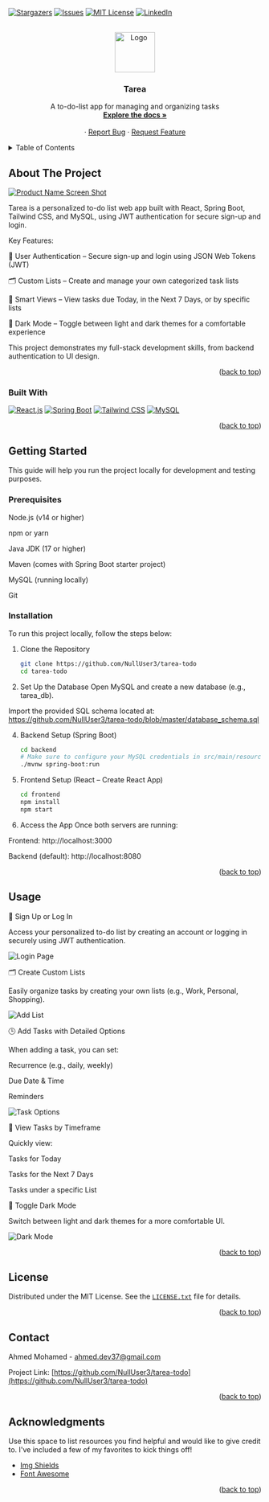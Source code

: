 <a id="readme-top"></a>

[![Stargazers][stars-shield]][stars-url]
[![Issues][issues-shield]][issues-url]
[![MIT License][license-shield]][license-url]
[![LinkedIn][linkedin-shield]][linkedin-url]



<!-- PROJECT LOGO -->
<br />
<div align="center">
  <a href="https://github.com/NullUser3/tarea-todo">
    <img src="frontend/src/images/to-do-listpink.png" alt="Logo" width="80" height="80">
  </a>

  <h3 align="center">Tarea</h3>

  <p align="center">
    A to-do-list app for managing and organizing tasks
    <br />
    <a href="https://github.com/NullUser3/tarea-todo"><strong>Explore the docs »</strong></a>
    <br />
    <br />
<!--     <a href="">View Demo</a> -->
    &middot;
    <a href="https://github.com/NullUser3/tarea-todo/issues/new?template=bug_report.md">Report Bug</a>
    &middot;
    <a href="https://github.com/NullUser3/tarea-todo/issues/new?template=feature_request.md">Request Feature</a>
  </p>
</div>



<!-- TABLE OF CONTENTS -->
<details>
  <summary>Table of Contents</summary>
  <ol>
    <li>
      <a href="#about-the-project">About The Project</a>
      <ul>
        <li><a href="#built-with">Built With</a></li>
      </ul>
    </li>
    <li>
      <a href="#getting-started">Getting Started</a>
      <ul>
        <li><a href="#prerequisites">Prerequisites</a></li>
        <li><a href="#installation">Installation</a></li>
      </ul>
    </li>
    <li><a href="#usage">Usage</a></li>
    <li><a href="#license">License</a></li>
    <li><a href="#contact">Contact</a></li>
    <li><a href="#acknowledgments">Acknowledgments</a></li>
  </ol>
</details>



<!-- ABOUT THE PROJECT -->
## About The Project

[![Product Name Screen Shot][product-screenshot]](https://example.com)

Tarea is a personalized to-do list web app built with React, Spring Boot, Tailwind CSS, and MySQL, using JWT authentication for secure sign-up and login.

Key Features:

🔐 User Authentication – Secure sign-up and login using JSON Web Tokens (JWT)

🗂 Custom Lists – Create and manage your own categorized task lists

📅 Smart Views – View tasks due Today, in the Next 7 Days, or by specific lists

🌙 Dark Mode – Toggle between light and dark themes for a comfortable experience

This project demonstrates my full-stack development skills, from backend authentication to UI design.

<p align="right">(<a href="#readme-top">back to top</a>)</p>



### Built With

[![React.js][React.js]][React-url]
[![Spring Boot][Spring Boot]][Spring-url]
[![Tailwind CSS][Tailwind CSS]][Tailwind-url]
[![MySQL][MySQL]][MySQL-url]


<p align="right">(<a href="#readme-top">back to top</a>)</p>



<!-- GETTING STARTED -->
## Getting Started

This guide will help you run the project locally for development and testing purposes.

### Prerequisites

Node.js (v14 or higher)

npm or yarn

Java JDK (17 or higher)

Maven (comes with Spring Boot starter project)

MySQL (running locally)

Git

### Installation

To run this project locally, follow the steps below:

1. Clone the Repository
   
   ```sh
   git clone https://github.com/NullUser3/tarea-todo
   cd tarea-todo
   ```
   
3. Set Up the Database
Open MySQL and create a new database (e.g., tarea_db).

Import the provided SQL schema located at:
https://github.com/NullUser3/tarea-todo/blob/master/database_schema.sql

4. Backend Setup (Spring Boot)
   
   ```sh
   cd backend
   # Make sure to configure your MySQL credentials in src/main/resources/application.properties
   ./mvnw spring-boot:run
   ```
   
6. Frontend Setup (React – Create React App)
   
   ```sh
   cd frontend
   npm install
   npm start
   ```
   
8. Access the App
Once both servers are running:

Frontend: http://localhost:3000

Backend (default): http://localhost:8080

<p align="right">(<a href="#readme-top">back to top</a>)</p>



<!-- USAGE EXAMPLES -->
## Usage

🔐 Sign Up or Log In

Access your personalized to-do list by creating an account or logging in securely using JWT authentication.

![Login Page](https://github.com/NullUser3/tarea-todo/blob/master/screenshots/screencapture-localhost-3000-login-2025-06-28-03_12_24.png)

🗂️ Create Custom Lists

Easily organize tasks by creating your own lists (e.g., Work, Personal, Shopping).

![Add List](https://github.com/NullUser3/tarea-todo/blob/master/screenshots/screencapture-localhost-3000-lists-deefa728-72d8-43b1-8753-2725076547a0-2025-06-28-04_00_58.png)

🕒 Add Tasks with Detailed Options

When adding a task, you can set:

Recurrence (e.g., daily, weekly)

Due Date & Time

Reminders

![Task Options](https://github.com/NullUser3/tarea-todo/blob/master/screenshots/screencapture-localhost-3000-lists-deefa728-72d8-43b1-8753-2725076547a0-2025-06-28-04_01_24.png)

📆 View Tasks by Timeframe

Quickly view:

Tasks for Today

Tasks for the Next 7 Days

Tasks under a specific List
<br>

🌙 Toggle Dark Mode

Switch between light and dark themes for a more comfortable UI.

![Dark Mode](https://github.com/NullUser3/tarea-todo/blob/master/screenshots/screencapture-localhost-3000-lists-deefa728-72d8-43b1-8753-2725076547a0-2025-06-28-04_01_40.png)


<p align="right">(<a href="#readme-top">back to top</a>)</p>


<!-- LICENSE -->
## License

Distributed under the MIT License. See the [`LICENSE.txt`](https://github.com/NullUser3/tarea-todo/blob/master/LICENSE) file for details.

<p align="right">(<a href="#readme-top">back to top</a>)</p>



<!-- CONTACT -->
## Contact

Ahmed Mohamed - ahmed.dev37@gmail.com

Project Link: [https://github.com/NullUser3/tarea-todo](https://github.com/NullUser3/tarea-todo)

<p align="right">(<a href="#readme-top">back to top</a>)</p>



<!-- ACKNOWLEDGMENTS -->
## Acknowledgments

Use this space to list resources you find helpful and would like to give credit to. I've included a few of my favorites to kick things off!

* [Img Shields](https://shields.io)
* [Font Awesome](https://fontawesome.com)


<p align="right">(<a href="#readme-top">back to top</a>)</p>



<!-- MARKDOWN LINKS & IMAGES -->
[stars-shield]: https://img.shields.io/github/stars/NullUser3/tarea-todo?style=for-the-badge
[stars-url]: https://github.com/NullUser3/tarea-todo/stargazers
[issues-shield]: https://img.shields.io/github/issues/NullUser3/tarea-todo?style=for-the-badge
[issues-url]: https://github.com/NullUser3/tarea-todo/issues
[license-shield]: https://img.shields.io/github/license/NullUser3/tarea-todo?style=for-the-badge
[license-url]: https://github.com/NullUser3/tarea-todo/blob/master/LICENSE
[linkedin-shield]: https://img.shields.io/badge/-LinkedIn-black.svg?style=for-the-badge&logo=linkedin&colorB=555
[linkedin-url]: https://www.linkedin.com/in/ahmed-moham3d/
[product-screenshot]: https://github.com/NullUser3/tarea-todo/blob/master/screenshots/screencapture-localhost-3000-lists-deefa728-72d8-43b1-8753-2725076547a0-2025-06-28-03_59_53.png
[React.js]: https://img.shields.io/badge/React-20232A?style=for-the-badge&logo=react&logoColor=61DAFB
[React-url]: https://reactjs.org/

[Spring Boot]: https://img.shields.io/badge/Spring_Boot-6DB33F?style=for-the-badge&logo=spring-boot&logoColor=white
[Spring-url]: https://spring.io/projects/spring-boot

[Tailwind CSS]: https://img.shields.io/badge/Tailwind_CSS-38B2AC?style=for-the-badge&logo=tailwind-css&logoColor=white
[Tailwind-url]: https://tailwindcss.com/

[MySQL]: https://img.shields.io/badge/MySQL-4479A1?style=for-the-badge&logo=mysql&logoColor=white
[MySQL-url]: https://www.mysql.com/
